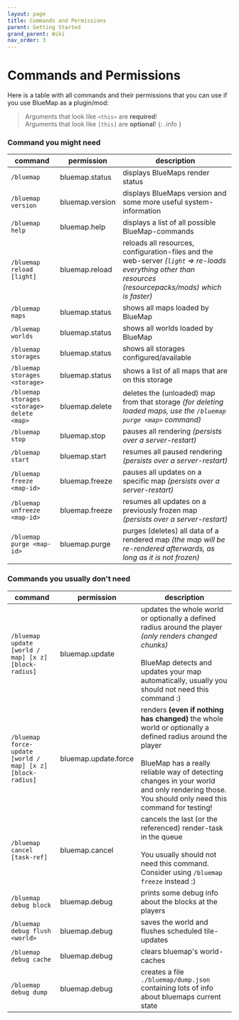 ```yaml
---
layout: page
title: Commands and Permissions
parent: Getting Started
grand_parent: Wiki
nav_order: 3
---
```


# Commands and Permissions

Here is a table with all commands and their permissions that you can use if you use BlueMap as a plugin/mod:

> Arguments that look like `<this>` are **required**!<br>
> Arguments that look like `[this]` are **optional**!
{: .info }

### Command you might need

| command                                    | permission      | description                                                                                                                                                |
|--------------------------------------------|-----------------|------------------------------------------------------------------------------------------------------------------------------------------------------------|
| `/bluemap`                                 | bluemap.status  | displays BlueMaps render status                                                                                                                            |
| `/bluemap version`                         | bluemap.version | displays BlueMaps version and some more useful system-information                                                                                          |
| `/bluemap help`                            | bluemap.help    | displays a list of all possible BlueMap-commands                                                                                                           |
| `/bluemap reload [light]`                  | bluemap.reload  | reloads all resources, configuration-files and the web-server *(`light` => re-loads everything other than resources (resourcepacks/mods) which is faster)* |
| `/bluemap maps`                            | bluemap.status  | shows all maps loaded by BlueMap                                                                                                                           |
| `/bluemap worlds`                          | bluemap.status  | shows all worlds loaded by BlueMap                                                                                                                         |
| `/bluemap storages`                        | bluemap.status  | shows all storages configured/available                                                                                                                    |
| `/bluemap storages <storage>`              | bluemap.status  | shows a list of all maps that are on this storage                                                                                                          |
| `/bluemap storages <storage> delete <map>` | bluemap.delete  | deletes the (unloaded) map from that storage *(for deleting loaded maps, use the `/bluemap purge <map>` command)*                                          |
| `/bluemap stop`                            | bluemap.stop    | pauses all rendering *(persists over a server-restart)*                                                                                                    |
| `/bluemap start`                           | bluemap.start   | resumes all paused rendering *(persists over a server-restart)*                                                                                            |
| `/bluemap freeze <map-id>`                 | bluemap.freeze  | pauses all updates on a specific map *(persists over a server-restart)*                                                                                    |
| `/bluemap unfreeze <map-id>`               | bluemap.freeze  | resumes all updates on a previously frozen map *(persists over a server-restart)*                                                                          |
| `/bluemap purge <map-id>`                  | bluemap.purge   | purges (deletes) all data of a rendered map *(the map will be re-rendered afterwards, as long as it is not frozen)*                   |

### Commands you usually don't need

| command                                                    | permission           | description                                                                                                                                                                                                                                                     |
|------------------------------------------------------------|----------------------|-----------------------------------------------------------------------------------------------------------------------------------------------------------------------------------------------------------------------------------------------------------------|
| `/bluemap update [world / map] [x z] [block-radius]`       | bluemap.update       | updates the whole world or optionally a defined radius around the player *(only renders changed chunks)*<br><br>BlueMap detects and updates your map automatically, usually you should not need this command :)                                                 |
| `/bluemap force-update [world / map] [x z] [block-radius]` | bluemap.update.force | renders **(even if nothing has changed)** the whole world or optionally a defined radius around the player<br><br>BlueMap has a really reliable way of detecting changes in your world and only rendering those. You should only need this command for testing! |
| `/bluemap cancel [task-ref]`                               | bluemap.cancel       | cancels the last (or the referenced) render-task in the queue<br><br>You usually should not need this command. Consider using `/bluemap freeze` instead :)                                                                                                      |
| `/bluemap debug block`                                     | bluemap.debug        | prints some debug info about the blocks at the players                                                                                                                                                                                                          |
| `/bluemap debug flush <world>`                             | bluemap.debug        | saves the world and flushes scheduled tile-updates                                                                                                                                                                                                              |
| `/bluemap debug cache`                                     | bluemap.debug        | clears bluemap's world-caches                                                                                                                                                                                                                                   |
| `/bluemap debug dump`                                      | bluemap.debug        | creates a file `./bluemap/dump.json` containing lots of info about bluemaps current state                                                                                                                                                                       |
